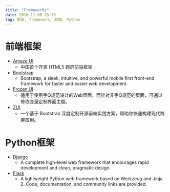 ```yaml
---
title: "Frameworks"
date: 2016-11-08 23:38
tag: 框架, framework, 前端, Python
---
```


# 前端框架
+ [Amaze UI](http://amazeui.org/)
  - 中国首个开源 HTML5 跨屏前端框架
+ [Bootstrap](http://getbootstrap.com/)
  - Bootstrap, a sleek, intuitive, and powerful mobile first front-end framework for faster and easier web development.
+ [Frozen UI](http://frozenui.github.io/)
  - 适用于使用手Q规范设计的Web页面，而针对非手Q规范的页面，可通过修改变量定制界面主题。
+ [ZUI](http://easysoft.github.io/zui/)
  - 一个基于 Bootstrap 深度定制开源前端实践方案，帮助你快速构建现代跨屏应用。

# Python框架
+ [Django](https://www.djangoproject.com/)
  - A complete high-level web framework that encourages rapid development and clean, pragmatic design. 
+ [Flask](http://flask.pocoo.org/)
  - A lightweight Python web framework based on Werkzeug and Jinja 2. Code, documentation, and community links are provided.